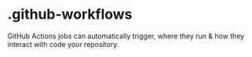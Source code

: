 # .github-workflows
GitHub Actions jobs can automatically trigger, where they run &amp; how they interact with code your repository.
